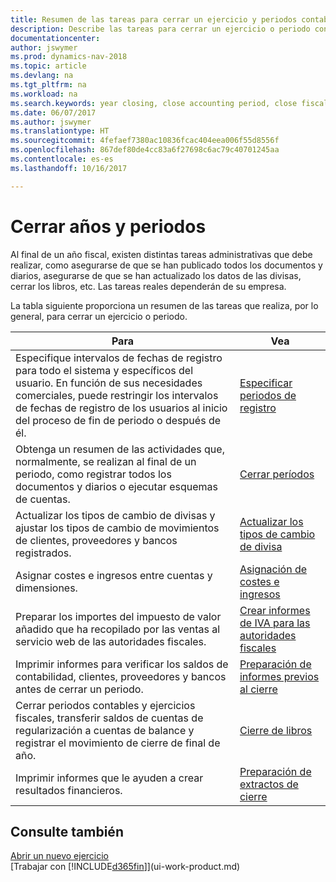 ```yaml
---
title: Resumen de las tareas para cerrar un ejercicio y periodos contables
description: Describe las tareas para cerrar un ejercicio o periodo contable, por ejemplo, asegurarse de que se ha registrado los documentos y los diarios, y comprobar los saldos bancarios.
documentationcenter: 
author: jswymer
ms.prod: dynamics-nav-2018
ms.topic: article
ms.devlang: na
ms.tgt_pltfrm: na
ms.workload: na
ms.search.keywords: year closing, close accounting period, close fiscal year, bank account detailed trial balance
ms.date: 06/07/2017
ms.author: jswymer
ms.translationtype: HT
ms.sourcegitcommit: 4fefaef7380ac10836fcac404eea006f55d8556f
ms.openlocfilehash: 867def80de4cc83a6f27698c6ac79c40701245aa
ms.contentlocale: es-es
ms.lasthandoff: 10/16/2017

---
```

# <a name="closing-years-and-periods"></a>Cerrar años y periodos
Al final de un año fiscal, existen distintas tareas administrativas que debe realizar, como asegurarse de que se han publicado todos los documentos y diarios, asegurarse de que se han actualizado los datos de las divisas, cerrar los libros, etc. Las tareas reales dependerán de su empresa.

La tabla siguiente proporciona un resumen de las tareas que realiza, por lo general, para cerrar un ejercicio o periodo. 

| Para | Vea |
| --- | --- |
| Especifique intervalos de fechas de registro para todo el sistema y específicos del usuario. En función de sus necesidades comerciales, puede restringir los intervalos de fechas de registro de los usuarios al inicio del proceso de fin de periodo o después de él. |[Especificar periodos de registro](finance-how-specify-posting-periods.md) |
| Obtenga un resumen de las actividades que, normalmente, se realizan al final de un periodo, como registrar todos los documentos y diarios o ejecutar esquemas de cuentas. |[Cerrar períodos](year-how-complete-period-end-processes.md) |
| Actualizar los tipos de cambio de divisas y ajustar los tipos de cambio de movimientos de clientes, proveedores y bancos registrados. |[Actualizar los tipos de cambio de divisa](finance-how-update-currencies.md) |
| Asignar costes e ingresos entre cuentas y dimensiones. |[Asignación de costes e ingresos](year-allocate-costs-income.md) |
| Preparar los importes del impuesto de valor añadido que ha recopilado por las ventas al servicio web de las autoridades fiscales. |[Crear informes de IVA para las autoridades fiscales](finance-how-report-vat.md)|
| Imprimir informes para verificar los saldos de contabilidad, clientes, proveedores y bancos antes de cerrar un periodo. |[Preparación de informes previos al cierre](year-prepare-preclose-reports.md) |
| Cerrar periodos contables y ejercicios fiscales, transferir saldos de cuentas de regularización a cuentas de balance y registrar el movimiento de cierre de final de año. |[Cierre de libros](year-close-books.md) |
| Imprimir informes que le ayuden a crear resultados financieros. |[Preparación de extractos de cierre](year-prepare-close-statement.md) |

## <a name="see-also"></a>Consulte también
[Abrir un nuevo ejercicio](finance-how-open-new-fiscal-year.md)  
[Trabajar con [!INCLUDE[d365fin](includes/d365fin_md.md)]](ui-work-product.md)


